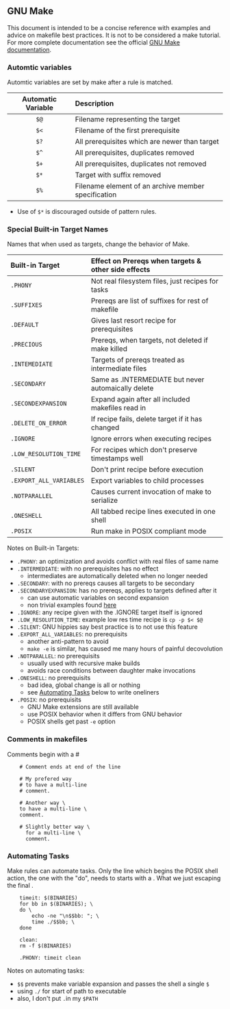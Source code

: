 ## GNU Make
This document is intended to be a concise reference with examples
and advice on makefile best practices.  It is not to be considered
a make tutorial.  For more complete documentation see the official
[GNU Make documentation](https://www.gnu.org/software/make/).

### Automtic variables
Automtic variables are set by make after a rule is matched.

| Automatic Variable | Description                                         |
|:------------------:|:--------------------------------------------------- |
|        `$@`        | Filename representing the target                    |
|        `$<`        | Filename of the first prerequisite                  |
|        `$?`        | All prerequisites which are newer than target       |
|        `$^`        | All prerequisites, duplicates removed               |
|        `$+`        | All prerequisites, duplicates not removed           |
|        `$*`        | Target with suffix removed                          | 
|        `$%`        | Filename element of an archive member specification |

* Use of `$*` is discouraged outside of pattern rules.

### Special Built-in Target Names
Names that when used as targets, change the behavior of Make.

| Built-in Target       | Effect on Prereqs when targets & other side effects |
|:--------------------- |:--------------------------------------------------- |
|`.PHONY`               | Not real filesystem files, just recipes for tasks   |
|`.SUFFIXES`            | Prereqs are list of suffixes for rest of makefile   |
|`.DEFAULT`             | Gives last resort recipe for prerequisites          |
|`.PRECIOUS`            | Prereqs, when targets, not deleted if make killed   |
|`.INTEMEDIATE`         | Targets of prereqs treated as intermediate files    |
|`.SECONDARY`           | Same as .INTERMEDIATE but never automaically delete |
|`.SECONDEXPANSION`     | Expand again after all included makefiles read in   |
|`.DELETE_ON_ERROR`     | If recipe fails, delete target if it has changed    |
|`.IGNORE`              | Ignore errors when executing recipes                |
|`.LOW_RESOLUTION_TIME` | For recipes which don't preserve timestamps well    |
|`.SILENT`              | Don't print recipe before execution                 |
|`.EXPORT_ALL_VARIABLES`| Export variables to child processes                 |
|`.NOTPARALLEL`         | Causes current invocation of make to serialize      |
|`.ONESHELL`            | All tabbed recipe lines executed in one shell       |
|`.POSIX`               | Run make in POSIX compliant mode                    |

Notes on Built-in Targets:
* `.PHONY`: an optimization and avoids conflict with real files of same name
* `.INTERMEDIATE`: with no prerequisites has no effect
  * intermediates are automatically deleted when no longer needed
* `.SECONDARY`: with no prereqs causes all targets to be secondary
* `.SECONDARYEXPANSION`: has no prereqs, applies to targets defined after it
  * can use automatic variables on second expansion
  * non trivial examples found [here][1]
* `.IGNORE`: any recipe given with the .IGNORE target itself is ignored
* `.LOW_RESOLUTION_TIME`: example low res time recipe is `cp -p $< $@`
* `.SILENT`: GNU hippies say best practice is to not use this feature
* `.EXPORT_ALL_VARIABLES`: no prerequisits
  * another anti-pattern to avoid
  * `make -e` is similar, has caused me many hours of painful decovolution
* `.NOTPARALLEL`: no prerequisits
  * usually used with recursive make builds
  * avoids race conditions between daughter make invocations
* `.ONESHELL`: no prerequisits
  * bad idea, global change is all or nothing
  * see [Automating Tasks](#automating-tasks) below to write oneliners
* `.POSIX`: no prerequisits
  * GNU Make extensions are still available
  * use POSIX behavior when it differs from GNU behavior
  * POSIX shells get past `-e` option 

[1]: https://www.gnu.org/software/make/manual/html_node/Secondary-Expansion.html

### Comments in makefiles
Comments begin with a #
```
    # Comment ends at end of the line

    # My prefered way
    # to have a multi-line 
    # comment.

    # Another way \
    to have a multi-line \
    comment.

    # Slightly better way \
      for a multi-line \
      comment.
```
### Automating Tasks
Make rules can automate tasks.  Only the line which begins the
POSIX shell action, the one with the "do", needs to starts with
a <tab>.  What we just escaping the final <new-line>.
```
    timeit: $(BINARIES)
	for bb in $(BINARIES); \
	do \
        echo -ne "\n$$bb: "; \
        time ./$$bb; \
    done

    clean:
	rm -f $(BINARIES) 

    .PHONY: timeit clean
```
Notes on automating tasks: 
* `$$` prevents make variable expansion and passes the shell a single `$`
* using `./` for start of path to executable
* also, I don't put `.`in my `$PATH` 
